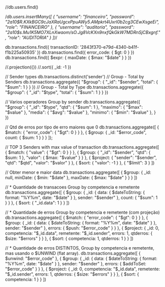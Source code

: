 //db.users.find()


/*db.users.insertMany([
    {
        "username": "financeiro",
        "password": "$2a$10$R.KXkBGC9cJaXRaUgcxPpuAWy5.AMpkrt4UxrI0b2cg3CEwXsgeEi",
        "role": "FINANCEIRO"
    },
    {
        "username": "auditoria",
        "password": "$2a$10$s.Mu1K5MO7XLnXwaom/sO.Jg8VcKXn9nxfQkGkW7MDRnSjCBxgnf.",
        "role": "AUDITORIA"
    }
])*/


db.transactions.find({ transactionID: '2843f370-e79d-4340-b41f-f1b225a50935' })
db.transactions.find({ error_code: { $gt: 0 } })
db.transactions.find({ $expr: { maxDate: { $max: "$date" } } })

//.projection({})
//.sort({ _id: -1 })

// Sender types
db.transactions.distinct('sender')
// Group - Total by Senders
db.transactions.aggregate({ "$group": { "_id": "$sender", "total": { "$sum": 1 } } })
// Group - Total by Type
db.transactions.aggregate({ "$group": { "_id": "$type", "total": { "$sum": 1 } } })

// Varios operadores Group by sender
db.transactions.aggregate({
    "$group": {
        "_id": "$type",
        "qtd": { "$sum": 1 },
        "maximo": { "$max": "$value" },
        "media": { "$avg": "$value" },
        "minimo": { "$min": "$value" },
    }
})


// Qtd de erros por tipo de erro maiores que 0
db.transactions.aggregate([
    {
        $match: {
            "error_code": { "$gt": 0 }
        }
    },
    {
        $group: {
            _id: "$error_code",
            count: {
                $sum: 1
            }
        }
    }
]);

// TOP 3 Senders with max value of transaction
db.transactions.aggregate([
    {
        $match: {
            "value": { "$gt": 0 }
        }
    },
    {
        $group: {
            "_id": "$sender",
            "qtd": { $sum: 1 },
            "valor": { $max: "$value" }
        }
    },
    {
        $project: {
            "sender": "$sender",
            "qtd": "$qtd",
            "valor": "$valor"
        }
    },
    {
        $sort: {
            "valor": -1
        }
    },
    {
        "$limit": 3
    }
])

// Obter menor e maior data
db.transactions.aggregate([
    {
        $group:
            {
                _id: null,
                minDate: { $min: "$date" },
                maxDate: { $max: "$date" }
            }
    }
])


// * Quantidade de transacoes Group by competencia e remetente
db.transactions.aggregate([
    {
        $group:
            {
                _id:
                    {
                        data: { $dateToString: { format: "%Y%m", date: "$date" } },
                        sender: "$sender"
                    },
                count: { "$sum": 1 }
            }
    },
    {
        $sort: { "_id.data": 1 }
    }
])


// * Quantidade de erros Group by competencia e remetente (com projeção)
db.transactions.aggregate([
    {
        $match: {
            "error_code": { "$gt": 0 }
        }
    },
    {
        $group:
            {
                _id:
                    {
                        data: { $dateToString: { format: "%Y%m", date: "$date" } },
                        sender: "$sender"
                    },
                errors: { $push: "$error_code" }
            }
    },
    {
        $project: {
            _id: 0,
            competencia: "$_id.data",
            remetente: "$_id.sender",
            errors: 1,
            qtderros: { $size: "$errors" }
        }
    },
    {
        $sort: { competencia: 1, qtderros: 1 }
    }
])

// * Quantidade de erros DISTINTOS, Group by competencia e remetente, mas usando o $UNWIND (flat array). 
db.transactions.aggregate([
    {
        $unwind: "$error_code"
    },
    {
        $group:
            {
                _id:
                    {
                        data: { $dateToString: { format: "%Y%m", date: "$date" } },
                        sender: "$sender"
                    },
                errors: { $addToSet: "$error_code" }
            }
    },
    {
        $project: {
            _id: 0,
            competencia: "$_id.data",
            remetente: "$_id.sender",
            errors: 1,
            qtderros: { $size: "$errors" }
        }
    },
    {
        $sort: { competencia: 1 }
    }
])